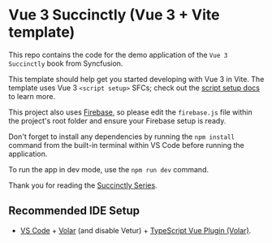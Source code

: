 # Vue 3 Succinctly (Vue 3 + Vite template)

This repo contains the code for the demo application of the `Vue 3 Succinctly` book from Syncfusion.

This template should help get you started developing with Vue 3 in Vite. The template uses Vue 3 `<script setup>` SFCs; check out the [script setup docs](https://v3.vuejs.org/api/sfc-script-setup.html#sfc-script-setup) to learn more.

This project also uses [Firebase](https://firebase.google.com/), so please edit the `firebase.js` file within the project's root folder and ensure your Firebase setup is ready.

Don't forget to install any dependencies by running the `npm install` command from the built-in terminal within VS Code before running the application.

To run the app in dev mode, use the `npm run dev` command.

Thank you for reading the [Succinctly Series](https://www.syncfusion.com/succinctly-free-ebooks).

## Recommended IDE Setup

- [VS Code](https://code.visualstudio.com/) + [Volar](https://marketplace.visualstudio.com/items?itemName=Vue.volar) (and disable Vetur) + [TypeScript Vue Plugin (Volar)](https://marketplace.visualstudio.com/items?itemName=Vue.vscode-typescript-vue-plugin).
